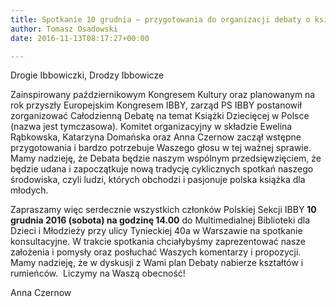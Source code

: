 ```yaml
---
title: Spotkanie 10 grudnia – przygotowania do organizacji debaty o książce dziecięcej
author: Tomasz Osadowski
date: 2016-11-13T08:17:27+00:00

---
```

Drogie Ibbowiczki, Drodzy Ibbowicze

 

Zainspirowany październikowym Kongresem Kultury oraz planowanym na rok przyszły Europejskim Kongresem IBBY, zarząd PS IBBY postanowił zorganizować Całodzienną Debatę na temat Książki Dziecięcej w Polsce (nazwa jest tymczasowa). Komitet organizacyjny w składzie Ewelina Rąbkowska, Katarzyna Domańska oraz Anna Czernow zaczął wstępne przygotowania i bardzo potrzebuje Waszego głosu w tej ważnej sprawie. Mamy nadzieję, że Debata będzie naszym wspólnym przedsięwzięciem, że będzie udana i zapoczątkuje nową tradycję cyklicznych spotkań naszego środowiska, czyli ludzi, których obchodzi i pasjonuje polska książka dla młodych.

Zapraszamy więc serdecznie wszystkich członków Polskiej Sekcji IBBY **10 grudnia 2016 (sobota) na godzinę 14.00** do Multimedialnej Biblioteki dla Dzieci i Młodzieży przy ulicy Tynieckiej 40a w Warszawie na spotkanie konsultacyjne. W trakcie spotkania chciałybyśmy zaprezentować nasze założenia i pomysły oraz posłuchać Waszych komentarzy i propozycji. Mamy nadzieję, że w dyskusji z Wami plan Debaty nabierze kształtów i rumieńców.  Liczymy na Waszą obecność!

 

Anna Czernow
